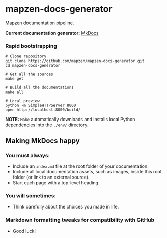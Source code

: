 # mapzen-docs-generator

Mapzen documentation pipeline.

**Current documentation generator:** [MkDocs](http://www.mkdocs.org/)

### Rapid bootstrapping

```shell
# Clone repository
git clone https://github.com/mapzen/mapzen-docs-generator.git
cd mapzen-docs-generator

# Get all the sources
make get

# Build all the documentations
make all

# Local preview
python -m SimpleHTTPServer 8000
open http://localhost:8000/build/
```

**NOTE:** `Make` automatically downloads and installs local Python dependencies into the `./env/` directory.

## Making MkDocs happy

### You must always:

- Include an `index.md` file at the root folder of your documentation.
- Include all local documentation assets, such as images, inside this root folder (or link to an external source).
- Start each page with a top-level heading.

### You will sometimes:

- Think carefully about the choices you made in life.

### Markdown formatting tweaks for compatibility with GitHub

- Good luck!
